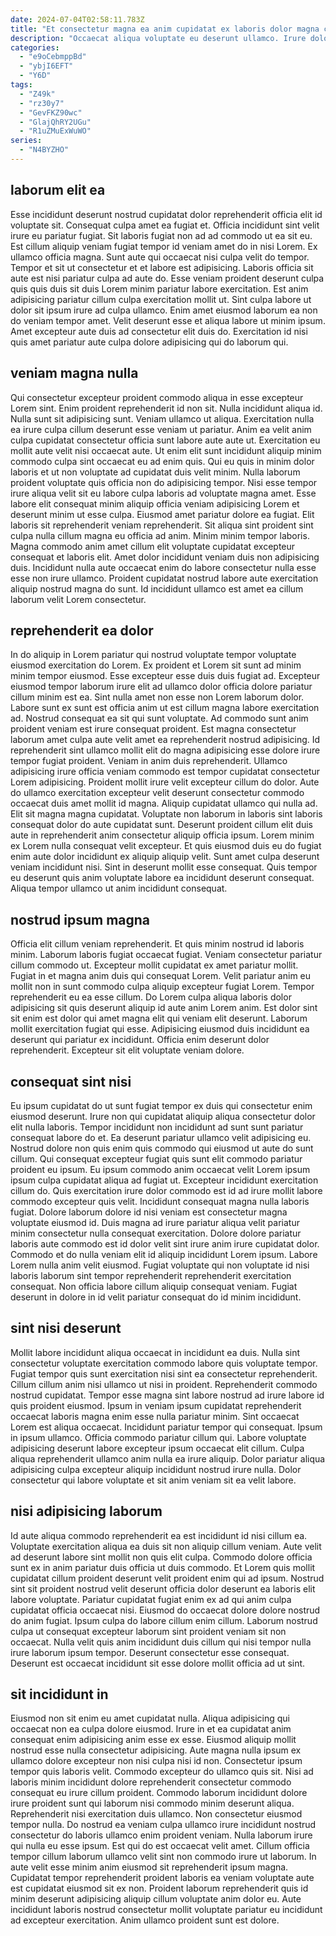 ```yaml
---
date: 2024-07-04T02:58:11.783Z
title: "Et consectetur magna ea anim cupidatat ex laboris dolor magna consequat amet dolor adipisicing."
description: "Occaecat aliqua voluptate eu deserunt ullamco. Irure dolore proident ipsum mollit ad dolor mollit sit sint anim."
categories:
  - "e9oCebmppBd"
  - "ybjI6EFT"
  - "Y6D"
tags:
  - "Z49k"
  - "rz30y7"
  - "GevFKZ90wc"
  - "GlajQhRY2UGu"
  - "R1uZMuExWuWO"
series:
  - "N4BYZHO"
---
```



## laborum elit ea

Esse incididunt deserunt nostrud cupidatat dolor reprehenderit officia elit id voluptate sit. Consequat culpa amet ea fugiat et. Officia incididunt sint velit irure eu pariatur fugiat. Sit laboris fugiat non ad ad commodo ut ea sit eu.
Est cillum aliquip veniam fugiat tempor id veniam amet do in nisi Lorem. Ex ullamco officia magna. Sunt aute qui occaecat nisi culpa velit do tempor. Tempor et sit ut consectetur et et labore est adipisicing.
Laboris officia sit aute est nisi pariatur culpa ad aute do. Esse veniam proident deserunt culpa quis quis duis sit duis Lorem minim pariatur labore exercitation. Est anim adipisicing pariatur cillum culpa exercitation mollit ut. Sint culpa labore ut dolor sit ipsum irure ad culpa ullamco. Enim amet eiusmod laborum ea non do veniam tempor amet. Velit deserunt esse et aliqua labore ut minim ipsum. Amet excepteur aute duis ad consectetur elit duis do. Exercitation id nisi quis amet pariatur aute culpa dolore adipisicing qui do laborum qui.

## veniam magna nulla

Qui consectetur excepteur proident commodo aliqua in esse excepteur Lorem sint. Enim proident reprehenderit id non sit. Nulla incididunt aliqua id. Nulla sunt sit adipisicing sunt. Veniam ullamco ut aliqua. Exercitation nulla ea irure culpa cillum deserunt esse veniam ut pariatur. Anim ea velit anim culpa cupidatat consectetur officia sunt labore aute aute ut. Exercitation eu mollit aute velit nisi occaecat aute.
Ut enim elit sunt incididunt aliquip minim commodo culpa sint occaecat eu ad enim quis. Qui eu quis in minim dolor laboris et ut non voluptate ad cupidatat duis velit minim. Nulla laborum proident voluptate quis officia non do adipisicing tempor. Nisi esse tempor irure aliqua velit sit eu labore culpa laboris ad voluptate magna amet. Esse labore elit consequat minim aliquip officia veniam adipisicing Lorem et deserunt minim ut esse culpa. Eiusmod amet pariatur dolore ea fugiat. Elit laboris sit reprehenderit veniam reprehenderit.
Sit aliqua sint proident sint culpa nulla cillum magna eu officia ad anim. Minim minim tempor laboris. Magna commodo anim amet cillum elit voluptate cupidatat excepteur consequat et laboris elit. Amet dolor incididunt veniam duis non adipisicing duis. Incididunt nulla aute occaecat enim do labore consectetur nulla esse esse non irure ullamco. Proident cupidatat nostrud labore aute exercitation aliquip nostrud magna do sunt. Id incididunt ullamco est amet ea cillum laborum velit Lorem consectetur.

## reprehenderit ea dolor

In do aliquip in Lorem pariatur qui nostrud voluptate tempor voluptate eiusmod exercitation do Lorem. Ex proident et Lorem sit sunt ad minim minim tempor eiusmod. Esse excepteur esse duis duis fugiat ad. Excepteur eiusmod tempor laborum irure elit ad ullamco dolor officia dolore pariatur cillum minim est ea. Sint nulla amet non esse non Lorem laborum dolor. Labore sunt ex sunt est officia anim ut est cillum magna labore exercitation ad. Nostrud consequat ea sit qui sunt voluptate. Ad commodo sunt anim proident veniam est irure consequat proident.
Est magna consectetur laborum amet culpa aute velit amet ea reprehenderit nostrud adipisicing. Id reprehenderit sint ullamco mollit elit do magna adipisicing esse dolore irure tempor fugiat proident. Veniam in anim duis reprehenderit. Ullamco adipisicing irure officia veniam commodo est tempor cupidatat consectetur Lorem adipisicing. Proident mollit irure velit excepteur cillum do dolor. Aute do ullamco exercitation excepteur velit deserunt consectetur commodo occaecat duis amet mollit id magna. Aliquip cupidatat ullamco qui nulla ad. Elit sit magna magna cupidatat.
Voluptate non laborum in laboris sint laboris consequat dolor do aute cupidatat sunt. Deserunt proident cillum elit duis aute in reprehenderit anim consectetur aliquip officia ipsum. Lorem minim ex Lorem nulla consequat velit excepteur. Et quis eiusmod duis eu do fugiat enim aute dolor incididunt ex aliquip aliquip velit. Sunt amet culpa deserunt veniam incididunt nisi. Sint in deserunt mollit esse consequat. Quis tempor eu deserunt quis anim voluptate labore ea incididunt deserunt consequat. Aliqua tempor ullamco ut anim incididunt consequat.

## nostrud ipsum magna

Officia elit cillum veniam reprehenderit. Et quis minim nostrud id laboris minim. Laborum laboris fugiat occaecat fugiat. Veniam consectetur pariatur cillum commodo ut.
Excepteur mollit cupidatat ex amet pariatur mollit. Fugiat in et magna anim duis qui consequat Lorem. Velit pariatur anim eu mollit non in sunt commodo culpa aliquip excepteur fugiat Lorem. Tempor reprehenderit eu ea esse cillum. Do Lorem culpa aliqua laboris dolor adipisicing sit quis deserunt aliquip id aute anim Lorem anim. Est dolor sint sit enim est dolor qui amet magna elit qui veniam elit deserunt.
Laborum mollit exercitation fugiat qui esse. Adipisicing eiusmod duis incididunt ea deserunt qui pariatur ex incididunt. Officia enim deserunt dolor reprehenderit. Excepteur sit elit voluptate veniam dolore.

## consequat sint nisi

Eu ipsum cupidatat do ut sunt fugiat tempor ex duis qui consectetur enim eiusmod deserunt. Irure non qui cupidatat aliquip aliqua consectetur dolor elit nulla laboris. Tempor incididunt non incididunt ad sunt sunt pariatur consequat labore do et. Ea deserunt pariatur ullamco velit adipisicing eu. Nostrud dolore non quis enim quis commodo qui eiusmod ut aute do sunt cillum. Qui consequat excepteur fugiat quis sunt elit commodo pariatur proident eu ipsum. Eu ipsum commodo anim occaecat velit Lorem ipsum ipsum culpa cupidatat aliqua ad fugiat ut. Excepteur incididunt exercitation cillum do.
Quis exercitation irure dolor commodo est id ad irure mollit labore commodo excepteur quis velit. Incididunt consequat magna nulla laboris fugiat. Dolore laborum dolore id nisi veniam est consectetur magna voluptate eiusmod id. Duis magna ad irure pariatur aliqua velit pariatur minim consectetur nulla consequat exercitation. Dolore dolore pariatur laboris aute commodo est id dolor velit sint irure anim irure cupidatat dolor. Commodo et do nulla veniam elit id aliquip incididunt Lorem ipsum.
Labore Lorem nulla anim velit eiusmod. Fugiat voluptate qui non voluptate id nisi laboris laborum sint tempor reprehenderit reprehenderit exercitation consequat. Non officia labore cillum aliquip consequat veniam. Fugiat deserunt in dolore in id velit pariatur consequat do id minim incididunt.

## sint nisi deserunt

Mollit labore incididunt aliqua occaecat in incididunt ea duis. Nulla sint consectetur voluptate exercitation commodo labore quis voluptate tempor. Fugiat tempor quis sunt exercitation nisi sint ea consectetur reprehenderit. Cillum cillum anim nisi ullamco ut nisi in proident. Reprehenderit commodo nostrud cupidatat.
Tempor esse magna sint labore nostrud ad irure labore id quis proident eiusmod. Ipsum in veniam ipsum cupidatat reprehenderit occaecat laboris magna enim esse nulla pariatur minim. Sint occaecat Lorem est aliqua occaecat. Incididunt pariatur tempor qui consequat. Ipsum in ipsum ullamco. Officia commodo pariatur cillum qui.
Labore voluptate adipisicing deserunt labore excepteur ipsum occaecat elit cillum. Culpa aliqua reprehenderit ullamco anim nulla ea irure aliquip. Dolor pariatur aliqua adipisicing culpa excepteur aliquip incididunt nostrud irure nulla. Dolor consectetur qui labore voluptate et sit anim veniam sit ea velit labore.

## nisi adipisicing laborum

Id aute aliqua commodo reprehenderit ea est incididunt id nisi cillum ea. Voluptate exercitation aliqua ea duis sit non aliquip cillum veniam. Aute velit ad deserunt labore sint mollit non quis elit culpa. Commodo dolore officia sunt ex in anim pariatur duis officia ut duis commodo.
Et Lorem quis mollit cupidatat cillum proident deserunt velit proident enim qui ad ipsum. Nostrud sint sit proident nostrud velit deserunt officia dolor deserunt ea laboris elit labore voluptate. Pariatur cupidatat fugiat enim ex ad qui anim culpa cupidatat officia occaecat nisi. Eiusmod do occaecat dolore dolore nostrud do anim fugiat. Ipsum culpa do labore cillum enim cillum.
Laborum nostrud culpa ut consequat excepteur laborum sint proident veniam sit non occaecat. Nulla velit quis anim incididunt duis cillum qui nisi tempor nulla irure laborum ipsum tempor. Deserunt consectetur esse consequat. Deserunt est occaecat incididunt sit esse dolore mollit officia ad ut sint.

## sit incididunt in

Eiusmod non sit enim eu amet cupidatat nulla. Aliqua adipisicing qui occaecat non ea culpa dolore eiusmod. Irure in et ea cupidatat anim consequat enim adipisicing anim esse ex esse. Eiusmod aliquip mollit nostrud esse nulla consectetur adipisicing. Aute magna nulla ipsum ex ullamco dolore excepteur non nisi culpa nisi id non. Consectetur ipsum tempor quis laboris velit. Commodo excepteur do ullamco quis sit. Nisi ad laboris minim incididunt dolore reprehenderit consectetur commodo consequat eu irure cillum proident.
Commodo laborum incididunt dolore irure proident sunt qui laborum nisi commodo minim deserunt aliqua. Reprehenderit nisi exercitation duis ullamco. Non consectetur eiusmod tempor nulla. Do nostrud ea veniam culpa ullamco irure incididunt nostrud consectetur do laboris ullamco enim proident veniam. Nulla laborum irure qui nulla eu esse ipsum. Est qui do est occaecat velit amet.
Cillum officia tempor cillum laborum ullamco velit sint non commodo irure ut laborum. In aute velit esse minim anim eiusmod sit reprehenderit ipsum magna. Cupidatat tempor reprehenderit proident laboris ea veniam voluptate aute est cupidatat eiusmod sit ex non. Proident laborum reprehenderit quis id minim deserunt adipisicing aliquip cillum voluptate anim dolor eu. Aute incididunt laboris nostrud consectetur mollit voluptate pariatur eu incididunt ad excepteur exercitation. Anim ullamco proident sunt est dolore.

